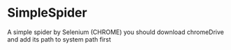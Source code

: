 # SimpleSpider
A simple spider by Selenium (CHROME)
you should download chromeDrive and add its path to system path first
